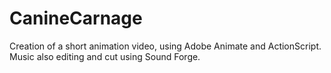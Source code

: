 # CanineCarnage
Creation of a short animation video, using Adobe Animate and ActionScript. Music also editing and cut using Sound Forge. 
